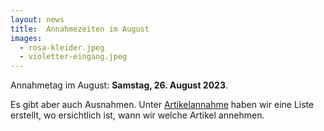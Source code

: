 ```yaml
---
layout: news
title:  Annahmezeiten im August
images:
  - rosa-kleider.jpeg
  - violetter-eingang.jpeg
---
```


Annahmetag im August: __Samstag, 26. August 2023__.

Es gibt aber auch Ausnahmen. Unter [Artikelannahme](./#artikelannahme) haben wir eine Liste erstellt, wo ersichtlich ist, wann wir welche Artikel annehmen.
